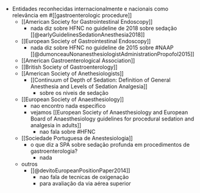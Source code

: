 - Entidades reconhecidas internacionalmente e nacionais como relevância em #[[gastroenterologic procedure]]
	- [[American Society for Gastrointestinal Endoscopy]]
		- nada diz sobre HFNC no guideline de 2018 sobre sedação [[@earlyGuidelinesSedationAnesthesia2018]]
	- [[European Society of Gastrointestinal Endoscopy]]
		- nada diz sobre HFNC no guideline de 2015 sobre #NAAP [[@dumonceauNonanesthesiologistAdministrationPropofol2015]]
	- [[American Gastroenterological Association]]
	- [[British Society of Gastroenterology]]
	- [[American Society of Anethesiologists]]
		- [[Continuum of Depth of Sedation: Definition of General Anesthesia and Levels of Sedation Analgesia]]
			- sobre os niveis de sedação
	- [[European Society of Anaesthesiology]]
		- nao encontro nada especifico
		- vejamos [[European Society of Anaesthesiology and European Board of Anaesthesiology guidelines for procedural sedation and analgesia in adults]]
			- nao fala sobre #HFNC
	- [[Sociedade Portuguesa de Anestesiologia]]
		- o que diz a SPA sobre sedação profunda em procedimentos de gastroenterologia?
			- nada
	- outros
		- [[@devitoEuropeanPositionPaper2014]]
			- nao fala de tecnicas de oxigenação
			- para avaliação da via aérea superior